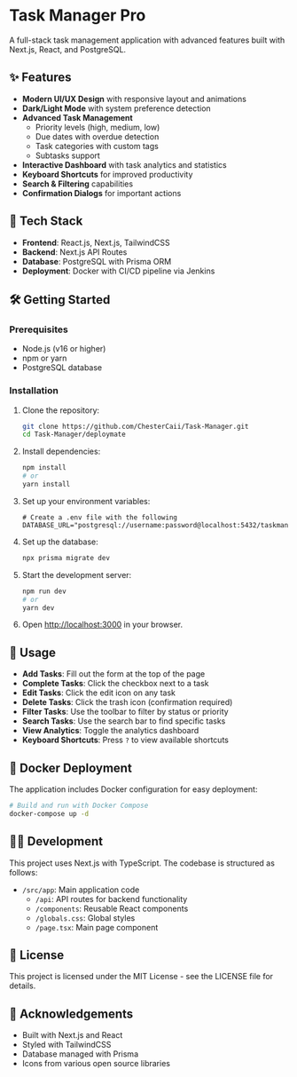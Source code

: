 # Task Manager Pro

A full-stack task management application with advanced features built with Next.js, React, and PostgreSQL.

## ✨ Features

- **Modern UI/UX Design** with responsive layout and animations
- **Dark/Light Mode** with system preference detection
- **Advanced Task Management**
  - Priority levels (high, medium, low)
  - Due dates with overdue detection
  - Task categories with custom tags
  - Subtasks support
- **Interactive Dashboard** with task analytics and statistics
- **Keyboard Shortcuts** for improved productivity
- **Search & Filtering** capabilities
- **Confirmation Dialogs** for important actions

## 🚀 Tech Stack

- **Frontend**: React.js, Next.js, TailwindCSS
- **Backend**: Next.js API Routes
- **Database**: PostgreSQL with Prisma ORM
- **Deployment**: Docker with CI/CD pipeline via Jenkins

## 🛠️ Getting Started

### Prerequisites

- Node.js (v16 or higher)
- npm or yarn
- PostgreSQL database

### Installation

1. Clone the repository:
   ```bash
   git clone https://github.com/ChesterCaii/Task-Manager.git
   cd Task-Manager/deploymate
   ```

2. Install dependencies:
   ```bash
   npm install
   # or
   yarn install
   ```

3. Set up your environment variables:
   ```
   # Create a .env file with the following
   DATABASE_URL="postgresql://username:password@localhost:5432/taskmanager"
   ```

4. Set up the database:
   ```bash
   npx prisma migrate dev
   ```

5. Start the development server:
   ```bash
   npm run dev
   # or
   yarn dev
   ```

6. Open [http://localhost:3000](http://localhost:3000) in your browser.

## 📝 Usage

- **Add Tasks**: Fill out the form at the top of the page
- **Complete Tasks**: Click the checkbox next to a task
- **Edit Tasks**: Click the edit icon on any task
- **Delete Tasks**: Click the trash icon (confirmation required)
- **Filter Tasks**: Use the toolbar to filter by status or priority
- **Search Tasks**: Use the search bar to find specific tasks
- **View Analytics**: Toggle the analytics dashboard
- **Keyboard Shortcuts**: Press `?` to view available shortcuts

## 🐳 Docker Deployment

The application includes Docker configuration for easy deployment:

```bash
# Build and run with Docker Compose
docker-compose up -d
```

## 👨‍💻 Development

This project uses Next.js with TypeScript. The codebase is structured as follows:

- `/src/app`: Main application code
  - `/api`: API routes for backend functionality
  - `/components`: Reusable React components
  - `/globals.css`: Global styles
  - `/page.tsx`: Main page component

## 📄 License

This project is licensed under the MIT License - see the LICENSE file for details.

## 🙏 Acknowledgements

- Built with Next.js and React
- Styled with TailwindCSS
- Database managed with Prisma
- Icons from various open source libraries 
